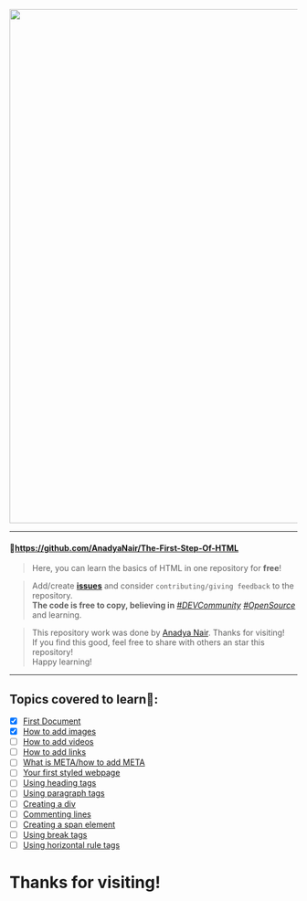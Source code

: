 <p align="center">
<img width="900" src="https://github.com/AnadyaNair/The-First-Step-Of-HTML/blob/43eb4393989c19f0357d919a1dd69b9e539fc7ed/assets/readme_cover.png"></img>
</p>
<hr>

#### 🔗https://github.com/AnadyaNair/The-First-Step-Of-HTML
> Here, you can learn the basics of HTML in one repository for **free**! <br>

> Add/create **[issues](https://github.com/AnadyaNair/The-First-Step-Of-HTML/issues)** and consider ``contributing/giving feedback`` to the repository. <br>
> **The code is free to copy, believing in** *[#DEVCommunity](https://twitter.com/search?q=%23DEVCommunity&src=typeahead_click) [#OpenSource](https://twitter.com/search?q=%23OpenSource&src=typeahead_click)* and learning.

> This repository work was done by [Anadya Nair](https://github.com/AnadyaNair). Thanks for visiting! <br>
> If you find this good, feel free to share with others an star this repository! <br>
> Happy learning!

<hr>

## Topics covered to learn🌟:
- [x] [First Document](https://github.com/AnadyaNair/The-First-Step-Of-HTML/blob/main/HTMLFirstSteps.html)
- [x] [How to add images](https://github.com/AnadyaNair/The-First-Step-Of-HTML/blob/main/HowToAddImages.html)
- [ ] [How to add videos]()
- [ ] [How to add links]()
- [ ] [What is META/how to add META]()
- [ ] [Your first styled webpage]()
- [ ] [Using heading tags]()
- [ ] [Using paragraph tags]()
- [ ] [Creating a div]()
- [ ] [Commenting lines]()
- [ ] [Creating a span element]()
- [ ] [Using break tags]()
- [ ] [Using horizontal rule tags]()

# Thanks for visiting!
